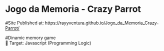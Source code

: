 # Jogo da Memoria - Crazy Parrot
#Site Published at: https://rayyventura.github.io/Jogo_da_Memoria_Crazy-Parrot/

#Dinamic memory game </br>
🎯 Target: Javascript (Programming Logic)
